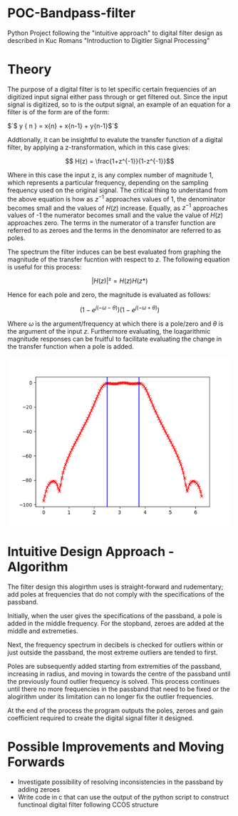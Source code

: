 # POC-Bandpass-filter
Python Project following the "intuitive approach" to digital filter design as described in Kuc Romans "Introduction to Digitler Signal Processing" 

# Theory 
The purpose of a digital filter is to let specific certain frequencies of an digitized input signal either pass through or get filtered out. Since the input signal is digitized, so to is the output signal, an example of an equation for a filter is of the form are of the form:

$`$ y \{ n \} = x\{n\} + x\{n-1\} + y\{n-1\}$`$

Addtionally, it can be insightful to evalute the transfer function of a digital filter, by applying a z-transformation, which in this case gives:

$$ H(z) = \frac{1+z^{-1}}{1-z^{-1}}$$

Where in this case the input z, is any complex number of magnitude 1, which represents a particular frequency, depending on the sampling frequency used on the original signal. The critical thing to understand from the above equation is how as $z^{-1}$ approaches values of 1, the denominator becomes small and the values of $H(z)$ increase. Equally, as $z^{-1}$ approaches values of -1 the numerator becomes small and the value the value of $H(z)$ approaches zero. The terms in the numerator of a transfer function are referred to as zeroes and the terms in the denominator are referred to as poles. 

The spectrum the filter induces can be best evaluated from graphing the magnitude of the transfer fucntion with respect to $z$. The following equation is useful for this process:

$$|H(z)|² = H(z)H(z*)$$

Hence for each pole and zero, the magnitude is evaluated as follows:

$$ (1-e^{j(-\omega - \theta)})(1-e^{j(-\omega + \theta)})$$

Where $\omega$ is the argument/frequency at which there is a pole/zero and $\theta$ is the argument of the input $z$. Furthermore evaluating, the loagarithmic magnitude responses can be fruitful to facilitate evaluating the change in the transfer function when a pole is added. 

<p align="center">
  <img src="/Plots/passband400_500.png">
</p>


# Intuitive Design Approach - Algorithm
The filter design this alogirthm uses is straight-forward and rudementary; add poles at frequencies that do not comply with the specifications of the passband. 

Initially, when the user gives the specifications of the passband, a pole is added in the middle frequency. For the stopband, zeroes are added at the middle and extremeties. 

Next, the frequency spectrum in decibels is checked for outliers within or just outside the passband, the most extreme outliers are tended to first. 

Poles are subsequently added starting from extremities of the passband, increasing in radius, and moving in towards the centre of the passband until the previously found outlier frequency is solved. This process continues until there no more frequencies in the passband that need to be fixed or the alogirithm under its limitation can no longer fix the outlier frequencies.


At the end of the process the program outputs the poles, zeroes and gain coefficient required to create the digital signal filter it designed. 

# Possible Improvements and Moving Forwards

+ Investigate possibility of resolving inconsistencies in the passband by adding zeroes
+ Write code in c that can use the output of the python script to construct functinoal digital filter following CCOS structure
